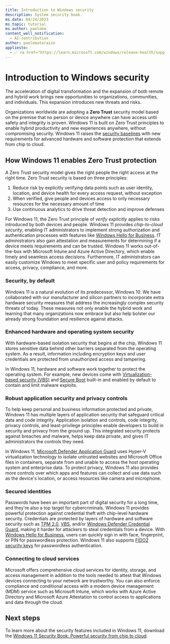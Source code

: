 ```yaml
---
title: Introduction to Windows security
description: System security book.
ms.date: 04/24/2023
ms.topic: tutorial
ms.author: paoloma
content_well_notification: 
  - AI-contribution
author: paolomatarazzo
appliesto:
  - ✅ <a href="https://learn.microsoft.com/windows/release-health/supported-versions-windows-client" target="_blank">Windows 11</a>
---
```


# Introduction to Windows security

The acceleration of digital transformation and the expansion of both remote and hybrid work brings new opportunities to organizations, communities, and individuals. This expansion introduces new threats and risks.

Organizations worldwide are adopting a **Zero Trust** security model based on the premise that no person or device anywhere can have access until safety and integrity is proven. Windows 11 is built on Zero Trust principles to enable hybrid productivity and new experiences anywhere, without compromising security. Windows 11 raises the [security baselines](../threat-protection/windows-security-configuration-framework/windows-security-baselines.md) with new requirements for advanced hardware and software protection that extends from chip to cloud.

## How Windows 11 enables Zero Trust protection

A Zero Trust security model gives the right people the right access at the right time. Zero Trust security is based on three principles:

1. Reduce risk by explicitly verifying data points such as user identity, location, and device health for every access request, without exception
1. When verified, give people and devices access to only necessary resources for the necessary amount of time
1. Use continuous analytics to drive threat detection and improve defenses

For Windows 11, the Zero Trust principle of *verify explicitly* applies to risks introduced by both devices and people. Windows 11 provides *chip-to-cloud security*, enabling IT administrators to implement strong authorization and authentication processes with features like [Windows Hello for Business](../identity-protection/hello-for-business/hello-overview.md). IT administrators also gain attestation and measurements for determining if a device meets requirements and can be trusted. Windows 11 works out-of-the-box with Microsoft Intune and Azure Active Directory, which enable timely and seamless access decisions. Furthermore, IT administrators can easily customize Windows to meet specific user and policy requirements for access, privacy, compliance, and more.

### Security, by default

Windows 11 is a natural evolution of its predecessor, Windows 10. We have collaborated with our manufacturer and silicon partners to incorporate extra hardware security measures that address the increasingly complex security threats of today. These measures not only enable the hybrid work and learning that many organizations now embrace but also help bolster our already strong foundation and resilience against attacks.

### Enhanced hardware and operating system security

With hardware-based isolation security that begins at the chip, Windows 11 stores sensitive data behind other barriers separated from the operating system. As a result, information including encryption keys and user credentials are protected from unauthorized access and tampering.

In Windows 11, hardware and software work together to protect the operating system. For example, new devices come with [Virtualization-based security (VBS)](/windows-hardware/design/device-experiences/oem-vbs) and [Secure Boot](../operating-system-security/system-security/trusted-boot.md) built-in and enabled by default to contain and limit malware exploits.

### Robust application security and privacy controls

To help keep personal and business information protected and private, Windows 11 has multiple layers of application security that safeguard critical data and code integrity. Application isolation and controls, code integrity, privacy controls, and least-privilege principles enable developers to build in security and privacy from the ground up. This integrated security protects against breaches and malware, helps keep data private, and gives IT administrators the controls they need.

In Windows 11, [Microsoft Defender Application Guard](/windows-hardware/design/device-experiences/oem-app-guard) uses Hyper-V virtualization technology to isolate untrusted websites and Microsoft Office files in containers, separate from and unable to access the host operating system and enterprise data. To protect privacy, Windows 11 also provides more controls over which apps and features can collect and use data such as the device's location, or access resources like camera and microphone.

### Secured identities

Passwords have been an important part of digital security for a long time, and they're also a top target for cybercriminals. Windows 11 provides powerful protection against credential theft with chip-level hardware security. Credentials are protected by layers of hardware and software security such as [TPM 2.0](../information-protection/tpm/trusted-platform-module-overview.md), [VBS](/windows-hardware/design/device-experiences/oem-vbs), and/or [Windows Defender Credential Guard](../identity-protection/credential-guard/credential-guard.md), making it harder for attackers to steal credentials from a device. With [Windows Hello for Business](../identity-protection/hello-for-business/hello-overview.md), users can quickly sign in with face, fingerprint, or PIN for passwordless protection. Windows 11 also supports [FIDO2 security keys](/azure/active-directory/authentication/howto-authentication-passwordless-security-key) for passwordless authentication.

### Connecting to cloud services

Microsoft offers comprehensive cloud services for identity, storage, and access management in addition to the tools needed to attest that Windows devices connecting to your network are trustworthy. You can also enforce compliance and conditional access with a modern device management (MDM) service such as Microsoft Intune, which works with Azure Active Directory and Microsoft Azure Attestation to control access to applications and data through the cloud.

## Next steps

To learn more about the security features included in Windows 11, download the [Windows 11 Security Book: Powerful security from chip to cloud](https://aka.ms/Windows11SecurityBook).
